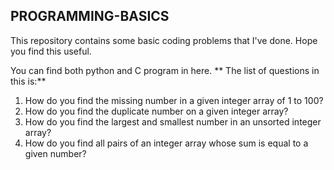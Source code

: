 ## PROGRAMMING-BASICS
This repository contains some basic coding problems that I've done. Hope you find this useful.

You can find both python and C  program in here.
**
The list of questions in this is:**

1. How do you find the missing number in a given integer array of 1 to 100?
2. How do you find the duplicate number on a given integer array?
3. How do you find the largest and smallest number in an unsorted integer array?
4. How do you find all pairs of an integer array whose sum is equal to a given number?
